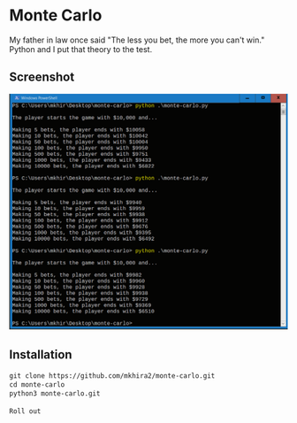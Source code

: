 # Monte Carlo

My father in law once said "The less you bet, the more you can't win." Python and I put that theory to the test.

## Screenshot
![MonteCarlo](/monte-carlo.png)

## Installation

```
git clone https://github.com/mkhira2/monte-carlo.git
cd monte-carlo
python3 monte-carlo.git

Roll out
```